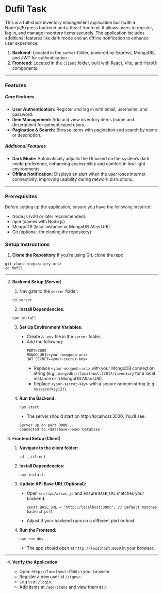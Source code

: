 # Dufil Task

This is a full-stack inventory management application built with a Node.js/Express backend and a React frontend. It allows users to register, log in, and manage inventory items securely. The application includes additional features like dark mode and an offline notification to enhance user experience.

1. **Backend:** Located in the `server` folder, powered by Express, MongoDB, and JWT for authentication.
2. **Frontend:** Located in the `client` folder, built with React, Vite, and HeroUI components.

---

### Features

##### Core Features

- **User Authentication:** Register and log in with email, username, and password.
- **Item Management:** Add and view inventory items (name and description) for authenticated users.
- **Pagination & Search:** Browse items with pagination and search by name or description.

##### Additional Features

- **Dark Mode:** Automatically adjusts the UI based on the system’s dark mode preference, enhancing accessibility and comfort in low-light environments.
- **Offline Notification:** Displays an alert when the user loses internet connectivity, improving usability during network disruptions.

---

### Prerequisites

Before setting up the application, ensure you have the following installed:

- Node.js (v20 or later recommended)
- npm (comes with Node.js)
- MongoDB (local instance or MongoDB Atlas URI)
- Git (optional, for cloning the repository)

### Setup Instructions

1. **Clone the Repository**
   If you’re using Git, clone the repo:

```
git clone <repository-url>
cd dufil
```

---

2. **Backend Setup (Server)**

   1. Navigate to the `server` folder:

   ```
   cd server
   ```

   2. **Install Dependencies:**

   ```
   npm install
   ```

   3. **Set Up Environment Variables:**

      - Create a `.env` file in the `server` folder.
      - Add the following:
        ```
        PORT=3000
        MONGO_URI=<your-mongodb-uri>
        JWT_SECRET=<your-secret-key>
        ```
        - Replace `<your-mongodb-uri>` with your MongoDB connection string (e.g., `mongodb://localhost:27017/inventory` for a local instance or a MongoDB Atlas URI).
        - Replace `<your-secret-key>` with a secure random string (e.g., `mysecretkey123`).

   4. **Run the Backend:**
      ```
      npm start
      ```
      - The server should start on http://localhost:3000. You’ll see:
      ```
      Server up on port 3000...
      Connected to <database-name> Database
      ```

3. **Frontend Setup (Client)**

   1. **Navigate to the client folder:**
      ```
      cd ../client
      ```
   2. **Install Dependencies:**
      ```
      npm install
      ```
   3. **Update API Base URL (Optional):**

      - Open `src/api/axios.js` and ensure `BASE_URL` matches your backend:
        ```
        const BASE_URL = "http://localhost:3000"; // Default matches backend port
        ```
      - Adjust if your backend runs on a different port or host.

   4. **Run the Frontend:**
      ```
      npm run dev
      ```
      - The app should open at `http://localhost:8080` in your browser.

---

4. **Verify the Application**

   - Open `http://localhost:8080` in your browser.
   - Register a new user at `/signup`.
   - Log in at `/login`.
   - Add items at `/add-items` and view them at `/`.
